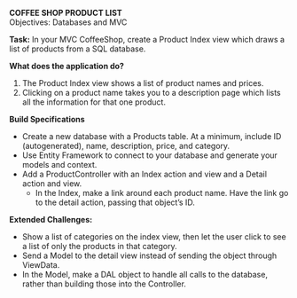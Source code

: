 **COFFEE SHOP PRODUCT LIST**  
Objectives: Databases and MVC

**Task:** In your MVC CoffeeShop, create a Product Index view which draws a list of products from a SQL database. 

**What does the application do?**
1. The Product Index view shows a list of product names and prices.
2. Clicking on a product name takes you to a description page which lists all the information for that one product.

**Build Specifications**
- Create a new database with a Products table. At a minimum, include ID (autogenerated), name, description, price, and category.
- Use Entity Framework to connect to your database and generate your models and context.
- Add a ProductController with an Index action and view and a Detail action and view.
  - In the Index, make a link around each product name. Have the link go to the detail action, passing that object’s ID.

**Extended Challenges:**  
- Show a list of categories on the index view, then let the user click to see a list of only the products in that category.
- Send a Model to the detail view instead of sending the object through ViewData.
- In the Model, make a DAL object to handle all calls to the database, rather than building those into the Controller.

